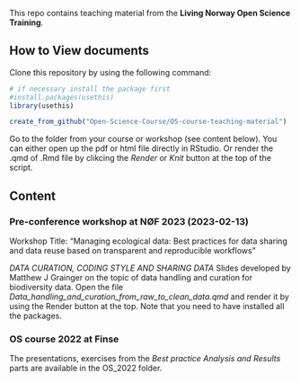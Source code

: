 
This repo contains teaching material from the **Living Norway Open
Science Training**.

## How to View documents

Clone this repository by using the following command:

``` r
# if necessary install the package first
#install.packages(usethis)
library(usethis)

create_from_github("Open-Science-Course/OS-course-teaching-material")
```

Go to the folder from your course or workshop (see content below). You
can either open up the pdf or html file directly in RStudio. Or render
the .qmd of .Rmd file by clikcing the *Render* or *Knit* button at the
top of the script.

## Content

### Pre-conference workshop at NØF 2023 (2023-02-13)

Workshop Title: “Managing ecological data: Best practices for data
sharing and data reuse based on transparent and reproducible workflows”

*DATA CURATION, CODING STYLE AND SHARING DATA* Slides developed by
Matthew J Grainger on the topic of data handling and curation for
biodiversity data. Open the file
*Data_handling_and_curation_from_raw_to_clean_data.qmd* and render it by
using the Render button at the top. Note that you need to have installed
all the packages.

### OS course 2022 at Finse

The presentations, exercises from the *Best practice Analysis and
Results* parts are available in the OS_2022 folder.
